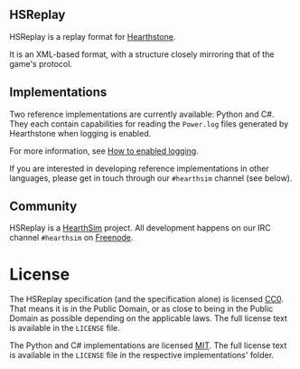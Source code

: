 ## HSReplay

HSReplay is a replay format for [Hearthstone](http://playhearthstone.com/).

It is an XML-based format, with a structure closely mirroring that of the
game's protocol.


## Implementations

Two reference implementations are currently available: Python and C#.
They each contain capabilities for reading the `Power.log` files generated
by Hearthstone when logging is enabled.

For more information, see
[How to enabled logging](https://github.com/jleclanche/fireplace/wiki/How-to-enable-logging).

If you are interested in developing reference implementations in other
languages, please get in touch through our `#hearthsim` channel (see below).


## Community

HSReplay is a [HearthSim](http://hearthsim.info) project. All development
happens on our IRC channel `#hearthsim` on [Freenode](https://freenode.net).


# License

The HSReplay specification (and the specification alone) is licensed
[CC0](https://creativecommons.org/publicdomain/zero/1.0/). That means it is
in the Public Domain, or as close to being in the Public Domain as possible
depending on the applicable laws. The full license text is available in
the `LICENSE` file.

The Python and C# implementations are licensed
[MIT](http://choosealicense.com/licenses/mit/). The full license text is
available in the `LICENSE` file in the respective implementations' folder.

